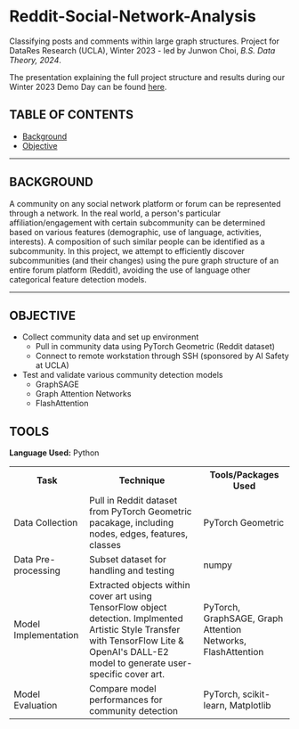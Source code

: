 # Reddit-Social-Network-Analysis

Classifying posts and comments within large graph structures. Project for DataRes Research (UCLA), Winter 2023 - led by Junwon Choi, <em>B.S. Data Theory, 2024</em>.

The presentation explaining the full project structure and results during our Winter 2023 Demo Day can be found [here](https://github.com/cjunwon/Reddit-Social-Network-Analysis/blob/master/DataRes%20Research%20-%20Winter%202023%20Slides%20(Group%204).pdf).


## TABLE OF CONTENTS

* [Background](#background)
* [Objective](#objective)

<hr>

## BACKGROUND
A community on any social network platform or forum can be represented through a network. In the real world, a person's particular affiliation/engagement with certain subcommunity can be determined based on various features (demographic, use of language, activities, interests). A composition of such similar people can be identified as a subcommunity. In this project, we attempt to efficiently discover subcommunities (and their changes) using the pure graph structure of an entire forum platform (Reddit), avoiding the use of language other categorical feature detection models.

<hr>

## OBJECTIVE

* Collect community data and set up environment
  * Pull in community data using PyTorch Geometric (Reddit dataset)
  * Connect to remote workstation through SSH (sponsored by AI Safety at UCLA)
* Test and validate various community detection models
  * GraphSAGE
  * Graph Attention Networks
  * FlashAttention

## TOOLS
**Language Used:** Python
<table style="width:100%">
  <tr>
    <th>Task</th>
    <th>Technique</th> 
    <th>Tools/Packages Used</th>
  </tr>
  <tr>
    <td>Data Collection</td>
    <td>Pull in Reddit dataset from PyTorch Geometric pacakage, including nodes, edges, features, classes</td> 
    <td>PyTorch Geometric</td>
  </tr>
  <tr>
    <td>Data Pre-processing</td>
    <td>Subset dataset for handling and testing</td> 
    <td>numpy</td>
  </tr>
  <tr>
    <td>Model Implementation</td>
    <td>Extracted objects within cover art using TensorFlow object detection. Implmented Artistic Style Transfer with TensorFlow Lite & OpenAI's DALL-E2 model to generate user-specific cover art.</td> 
    <td>PyTorch, GraphSAGE, Graph Attention Networks, FlashAttention</td>
  </tr>
  <tr>
    <td>Model Evaluation</td>
    <td>Compare model performances for community detection</td> 
    <td>PyTorch, scikit-learn, Matplotlib</td>
  </tr>
</table><br>
